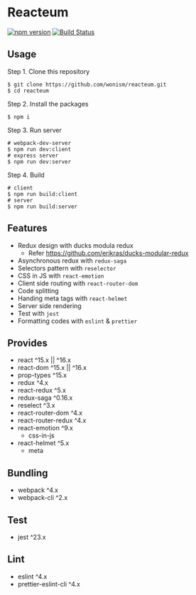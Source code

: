 # Reacteum

[![npm version](https://badge.fury.io/js/reacteum.svg)](https://badge.fury.io/js/reacteum)
[![Build Status](https://travis-ci.org/wonism/reacteum.svg)](https://travis-ci.org/wonism/reacteum)

## Usage

Step 1. Clone this repository
```
$ git clone https://github.com/wonism/reacteum.git
$ cd reacteum
```

Step 2. Install the packages
```
$ npm i
```

Step 3. Run server
```
# webpack-dev-server
$ npm run dev:client
# express server
$ npm run dev:server
```

Step 4. Build
```
# client
$ npm run build:client
# server
$ npm run build:server
```

## Features
- Redux design with ducks modula redux
  - Refer https://github.com/erikras/ducks-modular-redux
- Asynchronous redux with `redux-saga`
- Selectors pattern with `reselector`
- CSS in JS with `react-emotion`
- Client side routing with `react-router-dom`
- Code splitting
- Handing meta tags with `react-helmet`
- Server side rendering
- Test with `jest`
- Formatting codes with `eslint` & `prettier`

## Provides
- react ^15.x || ^16.x
- react-dom ^15.x || ^16.x
- prop-types ^15.x
- redux ^4.x
- react-redux ^5.x
- redux-saga ^0.16.x
- reselect ^3.x
- react-router-dom ^4.x
- react-router-redux ^4.x
- react-emotion ^9.x
  - css-in-js
- react-helmet ^5.x
  - meta

## Bundling
- webpack ^4.x
- webpack-cli ^2.x

## Test
- jest ^23.x

## Lint
- eslint ^4.x
- prettier-eslint-cli ^4.x
